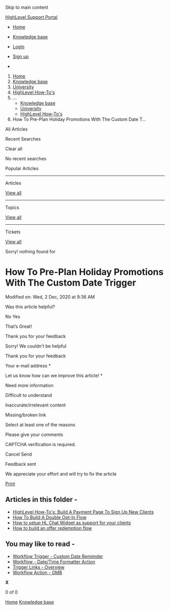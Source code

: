 Skip to main content

[ HighLevel Support Portal ](https://help.gohighlevel.com)

  * [ Home ](/support/home)
  * [ Knowledge base ](/support/solutions)

  * [Login](/support/login)
  * [Sign up](/support/signup)
  * 

  1. [Home](/support/home)
  2. [Knowledge base](/support/solutions)
  3. [University](/support/solutions/48000452413)
  4. [HighLevel How-To's](/support/solutions/folders/48000674647)
  5. ... 
     * [Knowledge base](/support/solutions)
     * [University](/support/solutions/48000452413)
     * [HighLevel How-To's](/support/solutions/folders/48000674647)
  6. How To Pre-Plan Holiday Promotions With The Custom Date T...

All  Articles 

Recent Searches

Clear all

No recent searches

Popular Articles

* * *

Articles

[View all](/support/search/solutions)

* * *

Topics

[View all](/support/search/topics)

* * *

Tickets

[View all](/support/search/tickets)

Sorry! nothing found for   

# How To Pre-Plan Holiday Promotions With The Custom Date Trigger

Modified on: Wed, 2 Dec, 2020 at 9:36 AM

Was this article helpful?

No  Yes 

That’s Great!

Thank you for your feedback

Sorry! We couldn't be helpful

Thank you for your feedback

Your e-mail address *

Let us know how can we improve this article! *

Need more information 

Difficult to understand 

Inaccurate/irrelevant content 

Missing/broken link 

Select at least one of the reasons 

Please give your comments 

CAPTCHA verification is required. 

Cancel  Send 

Feedback sent

We appreciate your effort and will try to fix the article

[Print](javascript:print\(\))

## Articles in this folder -

  * [HighLevel How-To's: Build A Payment Page To Sign Up New Clients](/support/solutions/articles/48001162995-highlevel-how-to-s-build-a-payment-page-to-sign-up-new-clients)
  * [How To Build A Double Opt-In Flow](/support/solutions/articles/48001162996-how-to-build-a-double-opt-in-flow)
  * [How to setup HL Chat Widget as support for your clients](/support/solutions/articles/48001162997-how-to-setup-hl-chat-widget-as-support-for-your-clients)
  * [How to build an offer redemption flow](/support/solutions/articles/48001162998-how-to-build-an-offer-redemption-flow)

## You may like to read -

  * [Workflow Trigger - Custom Date Remimder](/support/solutions/articles/155000002674-workflow-trigger-custom-date-remimder)
  * [Workflow - Date/Time Formatter Action](/support/solutions/articles/48001237982-workflow-date-time-formatter-action)
  * [Trigger Links - Overview](/support/solutions/articles/48000981404-trigger-links-overview)
  * [Workflow Action - GMB](/support/solutions/articles/155000003290-workflow-action-gmb)

**X**

0 of 0 []()

[Home](/support/home) [Knowledge base](/support/solutions)
